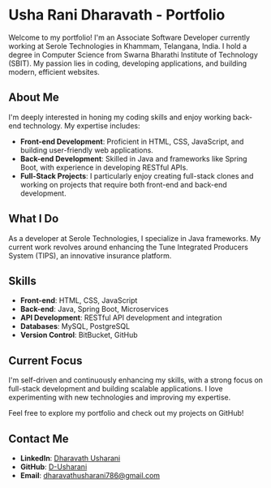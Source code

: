 # Usha Rani Dharavath - Portfolio

Welcome to my portfolio! I'm an Associate Software Developer currently working at Serole Technologies in Khammam, Telangana, India. I hold a degree in Computer Science from Swarna Bharathi Institute of Technology (SBIT). My passion lies in coding, developing applications, and building modern, efficient websites.

## About Me

I'm deeply interested in honing my coding skills and enjoy working back-end technology. My expertise includes:

- **Front-end Development**: Proficient in HTML, CSS, JavaScript, and building user-friendly web applications.
- **Back-end Development**: Skilled in Java and frameworks like Spring Boot, with experience in developing RESTful APIs.
- **Full-Stack Projects**: I particularly enjoy creating full-stack clones and working on projects that require both front-end and back-end development.

## What I Do

As a developer at Serole Technologies, I specialize in Java frameworks. My current work revolves around enhancing the Tune Integrated Producers System (TIPS), an innovative insurance platform.

## Skills

- **Front-end**: HTML, CSS, JavaScript
- **Back-end**: Java, Spring Boot, Microservices
- **API Development**: RESTful API development and integration
- **Databases**: MySQL, PostgreSQL
- **Version Control**: BitBucket, GitHub

## Current Focus

I'm self-driven and continuously enhancing my skills, with a strong focus on full-stack development and building scalable applications. I love experimenting with new technologies and improving my expertise.

Feel free to explore my portfolio and check out my projects on GitHub!

## Contact Me

- **LinkedIn**: [Dharavath Usharani](https://www.linkedin.com/in/dharavath-usharani/)
- **GitHub**: [D-Usharani](https://github.com/D-Usharani)
- **Email**: dharavathusharani786@gmail.com
